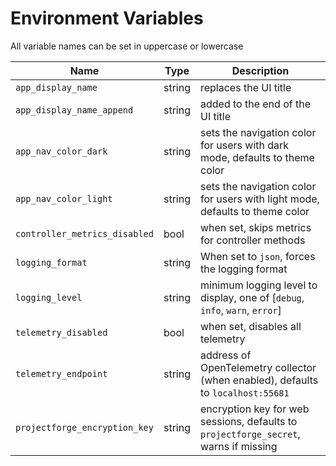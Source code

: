<!--- Content managed by Project Forge, see [projectforge.md] for details. -->
# Environment Variables

All variable names can be set in uppercase or lowercase

| Name                          | Type   | Description                                                                          |
|-------------------------------|--------|--------------------------------------------------------------------------------------|
| `app_display_name`            | string | replaces the UI title                                                                |
| `app_display_name_append`     | string | added to the end of the UI title                                                     |
| `app_nav_color_dark`          | string | sets the navigation color for users with dark mode, defaults to theme color          |
| `app_nav_color_light`         | string | sets the navigation color for users with light mode, defaults to theme color         |
| `controller_metrics_disabled` | bool   | when set, skips metrics for controller methods                                       |
| `logging_format`              | string | When set to `json`, forces the logging format                                        |
| `logging_level`               | string | minimum logging level to display, one of [`debug`, `info`, `warn`, `error`]          |
| `telemetry_disabled`          | bool   | when set, disables all telemetry                                                     |
| `telemetry_endpoint`          | string | address of OpenTelemetry collector (when enabled), defaults to `localhost:55681`     |
| `projectforge_encryption_key` | string | encryption key for web sessions, defaults to `projectforge_secret`, warns if missing |
